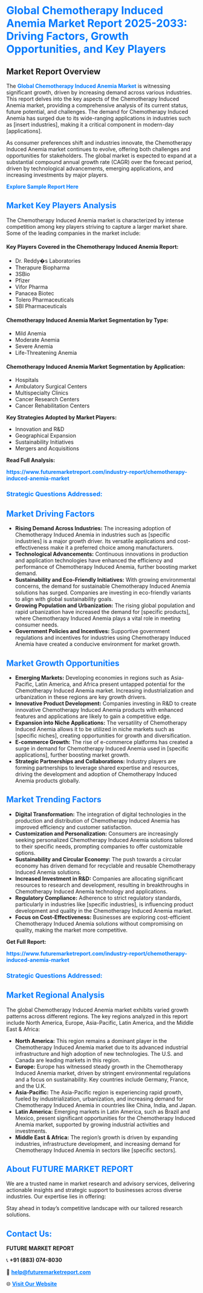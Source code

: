 <h1 style="color: #007BFF;">Global Chemotherapy Induced Anemia Market Report 2025-2033: Driving Factors, Growth Opportunities, and Key Players</h1>

<section id="overview">
<h2>Market Report Overview</h2>
<p>The <a href="https://www.futuremarketreport.com/industry-report/chemotherapy-induced-anemia-market" style="color: #007BFF; text-decoration: none;"><strong>Global Chemotherapy Induced Anemia Market</strong></a> is witnessing significant growth, driven by increasing demand across various industries. This report delves into the key aspects of the Chemotherapy Induced Anemia market, providing a comprehensive analysis of its current status, future potential, and challenges. The demand for Chemotherapy Induced Anemia has surged due to its wide-ranging applications in industries such as [insert industries], making it a critical component in modern-day [applications].</p>
<p>As consumer preferences shift and industries innovate, the Chemotherapy Induced Anemia market continues to evolve, offering both challenges and opportunities for stakeholders. The global market is expected to expand at a substantial compound annual growth rate (CAGR) over the forecast period, driven by technological advancements, emerging applications, and increasing investments by major players.</p>
</section>

<section id="overview">
<p><a href="https://www.futuremarketreport.com/request-sample/reportId=77163" style="color: #007BFF; text-decoration: none;"><strong>Explore Sample Report Here</strong></a></p>
</section>

<section id="key-players">
<h2 style="color: #007BFF;">Market Key Players Analysis</h2>
<p>The Chemotherapy Induced Anemia market is characterized by intense competition among key players striving to capture a larger market share. Some of the leading companies in the market include:</p>
<h4>Key Players Covered in the Chemotherapy Induced Anemia Report:</h4>
<ul><li>Dr. Reddy�s Laboratories</li><li>Therapure Biopharma</li><li>3SBio</li><li>Pfizer</li><li>Vifor Pharma</li><li>Panacea Biotec</li><li>Tolero Pharmaceuticals</li><li>SBI Pharmaceuticals</li></ul>
<h4>Chemotherapy Induced Anemia Market Segmentation by Type:</h4>
<ul><li>Mild Anemia</li><li>Moderate Anemia</li><li>Severe Anemia</li><li>Life-Threatening Anemia</li></ul>

<h4>Chemotherapy Induced Anemia Market Segmentation by Application:</h4>
<ul><li>Hospitals</li><li>Ambulatory Surgical Centers</li><li>Multispecialty Clinics</li><li>Cancer Research Centers</li><li>Cancer Rehabilitation Centers</li></ul>
<p><strong>Key Strategies Adopted by Market Players:</strong></p>
<ul>
<li>Innovation and R&D</li>
<li>Geographical Expansion</li>
<li>Sustainability Initiatives</li>
<li>Mergers and Acquisitions</li>
</ul>
</section>

<section>
<p><strong>Read Full Analysis: </strong></p><a href="https://www.futuremarketreport.com/industry-report/chemotherapy-induced-anemia-market" style="color: #007BFF; text-decoration: none;"><strong>https://www.futuremarketreport.com/industry-report/chemotherapy-induced-anemia-market</strong></a>
<h3 style="color: #007BFF;">Strategic Questions Addressed:</h3>
</section>

<section id="driving-factors">
<h2 style="color: #007BFF;">Market Driving Factors</h2>
<ul>
<li><strong>Rising Demand Across Industries:</strong> The increasing adoption of Chemotherapy Induced Anemia in industries such as [specific industries] is a major growth driver. Its versatile applications and cost-effectiveness make it a preferred choice among manufacturers.</li>
<li><strong>Technological Advancements:</strong> Continuous innovations in production and application technologies have enhanced the efficiency and performance of Chemotherapy Induced Anemia, further boosting market demand.</li>
<li><strong>Sustainability and Eco-Friendly Initiatives:</strong> With growing environmental concerns, the demand for sustainable Chemotherapy Induced Anemia solutions has surged. Companies are investing in eco-friendly variants to align with global sustainability goals.</li>
<li><strong>Growing Population and Urbanization:</strong> The rising global population and rapid urbanization have increased the demand for [specific products], where Chemotherapy Induced Anemia plays a vital role in meeting consumer needs.</li>
<li><strong>Government Policies and Incentives:</strong> Supportive government regulations and incentives for industries using Chemotherapy Induced Anemia have created a conducive environment for market growth.</li>
</ul>
</section>

<section id="growth-opportunities">
<h2 style="color: #007BFF;">Market Growth Opportunities</h2>
<ul>
<li><strong>Emerging Markets:</strong> Developing economies in regions such as Asia-Pacific, Latin America, and Africa present untapped potential for the Chemotherapy Induced Anemia market. Increasing industrialization and urbanization in these regions are key growth drivers.</li>
<li><strong>Innovative Product Development:</strong> Companies investing in R&D to create innovative Chemotherapy Induced Anemia products with enhanced features and applications are likely to gain a competitive edge.</li>
<li><strong>Expansion into Niche Applications:</strong> The versatility of Chemotherapy Induced Anemia allows it to be utilized in niche markets such as [specific niches], creating opportunities for growth and diversification.</li>
<li><strong>E-commerce Growth:</strong> The rise of e-commerce platforms has created a surge in demand for Chemotherapy Induced Anemia used in [specific applications], further boosting market growth.</li>
<li><strong>Strategic Partnerships and Collaborations:</strong> Industry players are forming partnerships to leverage shared expertise and resources, driving the development and adoption of Chemotherapy Induced Anemia products globally.</li>
</ul>
</section>

<section id="trending-factors">
<h2 style="color: #007BFF;">Market Trending Factors</h2>
<ul>
<li><strong>Digital Transformation:</strong> The integration of digital technologies in the production and distribution of Chemotherapy Induced Anemia has improved efficiency and customer satisfaction.</li>
<li><strong>Customization and Personalization:</strong> Consumers are increasingly seeking personalized Chemotherapy Induced Anemia solutions tailored to their specific needs, prompting companies to offer customizable options.</li>
<li><strong>Sustainability and Circular Economy:</strong> The push towards a circular economy has driven demand for recyclable and reusable Chemotherapy Induced Anemia solutions.</li>
<li><strong>Increased Investment in R&D:</strong> Companies are allocating significant resources to research and development, resulting in breakthroughs in Chemotherapy Induced Anemia technology and applications.</li>
<li><strong>Regulatory Compliance:</strong> Adherence to strict regulatory standards, particularly in industries like [specific industries], is influencing product development and quality in the Chemotherapy Induced Anemia market.</li>
<li><strong>Focus on Cost-Effectiveness:</strong> Businesses are exploring cost-efficient Chemotherapy Induced Anemia solutions without compromising on quality, making the market more competitive.</li>
</ul>
</section>

<section>
<p><strong>Get Full Report: </strong></p><a href="https://www.futuremarketreport.com/industry-report/chemotherapy-induced-anemia-market" style="color: #007BFF; text-decoration: none;"><strong>https://www.futuremarketreport.com/industry-report/chemotherapy-induced-anemia-market</strong></a>
<h3 style="color: #007BFF;">Strategic Questions Addressed:</h3>
</section>


<section id="regional-analysis">
<h2 style="color: #007BFF;">Market Regional Analysis</h2>
<p>The global Chemotherapy Induced Anemia market exhibits varied growth patterns across different regions. The key regions analyzed in this report include North America, Europe, Asia-Pacific, Latin America, and the Middle East & Africa:</p>
<ul>
<li><strong>North America:</strong> This region remains a dominant player in the Chemotherapy Induced Anemia market due to its advanced industrial infrastructure and high adoption of new technologies. The U.S. and Canada are leading markets in this region.</li>
<li><strong>Europe:</strong> Europe has witnessed steady growth in the Chemotherapy Induced Anemia market, driven by stringent environmental regulations and a focus on sustainability. Key countries include Germany, France, and the U.K.</li>
<li><strong>Asia-Pacific:</strong> The Asia-Pacific region is experiencing rapid growth, fueled by industrialization, urbanization, and increasing demand for Chemotherapy Induced Anemia in countries like China, India, and Japan.</li>
<li><strong>Latin America:</strong> Emerging markets in Latin America, such as Brazil and Mexico, present significant opportunities for the Chemotherapy Induced Anemia market, supported by growing industrial activities and investments.</li>
<li><strong>Middle East & Africa:</strong> The region’s growth is driven by expanding industries, infrastructure development, and increasing demand for Chemotherapy Induced Anemia in sectors like [specific sectors].</li>
</ul>
</section>

<footer>
<h2 style="color: #007BFF;">About FUTURE MARKET REPORT</h2>
<p>We are a trusted name in market research and advisory services, delivering actionable insights and strategic support to businesses across diverse industries. Our expertise lies in offering:</p>

<p>Stay ahead in today’s competitive landscape with our tailored research solutions.</p>

<h2 style="color: #007BFF;">Contact Us:</h2>
<p><strong>FUTURE MARKET REPORT</strong></p>
<p>📞 <strong>+91 (883) 074-8030</strong></p>
<p>📧 <strong><a href="mailto:help@futuremarketreport.com" style="color: #007BFF;">help@futuremarketreport.com</a></strong></p>
<p>🌐 <strong><a href="https://www.futuremarketreport.com/" style="color: #007BFF;">Visit Our Website</a></strong></p>
</footer>
